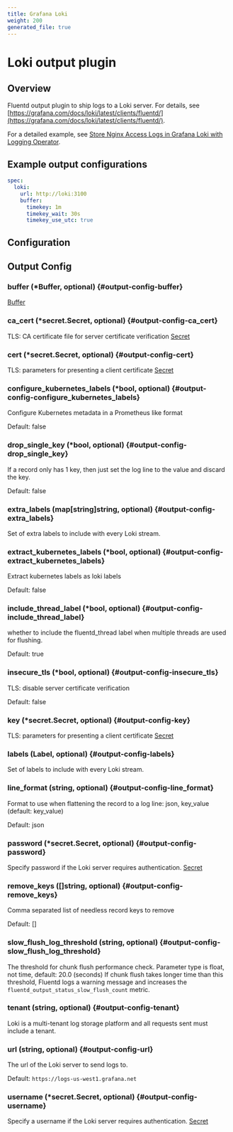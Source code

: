 ```yaml
---
title: Grafana Loki
weight: 200
generated_file: true
---
```


# Loki output plugin 
## Overview

Fluentd output plugin to ship logs to a Loki server. For details, see [https://grafana.com/docs/loki/latest/clients/fluentd/](https://grafana.com/docs/loki/latest/clients/fluentd/).

For a detailed example, see [Store Nginx Access Logs in Grafana Loki with Logging Operator](../../../../quickstarts/loki-nginx/).

## Example output configurations

```yaml
spec:
  loki:
    url: http://loki:3100
    buffer:
      timekey: 1m
      timekey_wait: 30s
      timekey_use_utc: true
```


## Configuration
## Output Config

### buffer (*Buffer, optional) {#output-config-buffer}

[Buffer](../buffer/) 


### ca_cert (*secret.Secret, optional) {#output-config-ca_cert}

TLS: CA certificate file for server certificate verification [Secret](../secret/) 


### cert (*secret.Secret, optional) {#output-config-cert}

TLS: parameters for presenting a client certificate [Secret](../secret/) 


### configure_kubernetes_labels (*bool, optional) {#output-config-configure_kubernetes_labels}

Configure Kubernetes metadata in a Prometheus like format

Default: false

### drop_single_key (*bool, optional) {#output-config-drop_single_key}

If a record only has 1 key, then just set the log line to the value and discard the key.

Default: false

### extra_labels (map[string]string, optional) {#output-config-extra_labels}

Set of extra labels to include with every Loki stream. 

### extract_kubernetes_labels (*bool, optional) {#output-config-extract_kubernetes_labels}

Extract kubernetes labels as loki labels

Default: false

### include_thread_label (*bool, optional) {#output-config-include_thread_label}

whether to include the fluentd_thread label when multiple threads are used for flushing.

Default: true

### insecure_tls (*bool, optional) {#output-config-insecure_tls}

TLS: disable server certificate verification

Default: false

### key (*secret.Secret, optional) {#output-config-key}

TLS: parameters for presenting a client certificate [Secret](../secret/) 


### labels (Label, optional) {#output-config-labels}

Set of labels to include with every Loki stream. 


### line_format (string, optional) {#output-config-line_format}

Format to use when flattening the record to a log line: json, key_value (default: key_value) 

Default: json

### password (*secret.Secret, optional) {#output-config-password}

Specify password if the Loki server requires authentication. [Secret](../secret/) 


### remove_keys ([]string, optional) {#output-config-remove_keys}

Comma separated list of needless record keys to remove

Default: []

### slow_flush_log_threshold (string, optional) {#output-config-slow_flush_log_threshold}

The threshold for chunk flush performance check. Parameter type is float, not time, default: 20.0 (seconds) If chunk flush takes longer time than this threshold, Fluentd logs a warning message and increases the `fluentd_output_status_slow_flush_count` metric. 

### tenant (string, optional) {#output-config-tenant}

Loki is a multi-tenant log storage platform and all requests sent must include a tenant. 


### url (string, optional) {#output-config-url}

The url of the Loki server to send logs to.

Default: `https://logs-us-west1.grafana.net`

### username (*secret.Secret, optional) {#output-config-username}

Specify a username if the Loki server requires authentication. [Secret](../secret/) 



